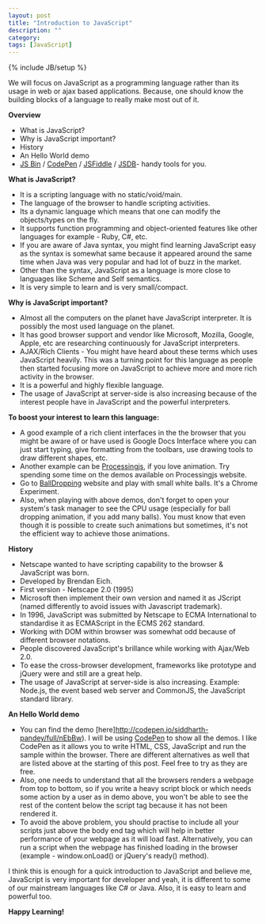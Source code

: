 ```yaml
---
layout: post
title: "Introduction to JavaScript"
description: ""
category: 
tags: [JavaScript]
---
```

{% include JB/setup %}

We will focus on JavaScript as a programming language rather than its usage in web or ajax based applications. Because, one should know the building blocks of a language to really make most out of it.


**Overview**

- What is JavaScript?
- Why is JavaScript important?
- History
- An Hello World demo
- [JS Bin](http://jsbin.com/) / [CodePen](http://codepen.io/) / [JSFiddle](http://jsfiddle.net/) / [JSDB](http://www.jsdb.org/)- handy tools for you.

**What is JavaScript?**

- It is a scripting language with no static/void/main.
- The language of the browser to handle scripting activities.
- Its a dynamic language which means that one can modify the objects/types on the fly.
- It supports function programming and object-oriented features like other languages for example - Ruby, C#, etc.
- If you are aware of Java syntax, you might find learning JavaScript easy as the syntax is somewhat same because it appeared around the same time when Java was very popular and had lot of buzz in the market.
- Other than the syntax, JavaScript as a language is more close to languages like Scheme and Self semantics.
- It is very simple to learn and is very small/compact.

**Why is JavaScript important?**

- Almost all the computers on the planet have JavaScript interpreter. It is possibly the most used language on the planet.
- It has good browser support and vendor like Microsoft, Mozilla, Google, Apple, etc are researching continuously for JavaScript interpreters.
- AJAX/Rich Clients - You might have heard about these terms which uses JavaScript heavily. This was a turning point for this language as people then started focusing more on JavaScript to achieve more and more rich activity in the browser.
- It is a powerful and highly flexible language.
- The usage of JavaScript at server-side is also increasing because of the interest people have in JavaScript and the powerful interpreters.

**To boost your interest to learn this language:**

- A good example of a rich client interfaces in the the browser that you might be aware of or have used is Google Docs Interface where you can just start typing, give formatting from the toolbars, use drawing tools to draw different shapes, etc. 
- Another example can be [Processingjs](http://processingjs.org/), if you love animation. Try spending some time on the demos available on Processingjs website.
- Go to [BallDropping](http://balldroppings.com/js/) website and play with small white balls. It's a Chrome Experiment.
- Also, when playing with above demos, don't forget to open your system's task manager to see the CPU usage (especially for ball dropping animation, if you add many balls). You must know that even though it is possible to create such animations but sometimes, it's not the efficient way to achieve those animations.

**History**

- Netscape wanted to have scripting capability to the browser & JavaScript was born.
- Developed by Brendan Eich. 
- First version - Netscape 2.0 (1995)
- Microsoft then implement their own version and named it as JScript (named differently to avoid issues with Javascript trademark).
- In 1996, JavaScript was submitted by Netscape to ECMA International to standardise it as ECMAScript in the ECMS 262 standard.
- Working with DOM within browser was somewhat odd because of different browser notations.
- People discovered JavaScript's brillance while working with Ajax/Web 2.0.
- To ease the cross-browser development, frameworks like prototype and jQuery were and still are a great help.
- The usage of JavaScript at server-side is also increasing. Example: Node.js, the event based web server and CommonJS,  the JavaScript standard library.

**An Hello World demo**

- You can find the demo [here]http://codepen.io/siddharth-pandey/full/nEbBw). I will be using [CodePen](http://codepen.io/) to show all the demos. I like CodePen as it allows you to write HTML, CSS, JavaScript and run the sample within the browser. There are different alternatives as well that are listed above at the starting of this post. Feel free to try as they are free.
- Also, one needs to understand that all the browsers renders a webpage from top to bottom, so if you write a heavy script block or which needs some action by a user as in demo above, you won't be able to see the rest of the content below the script tag because it has not been rendered it. 
- To avoid the above problem, you should practise to include all your scripts just above the body end tag which will help in better performance of your webpage as it will load fast. Alternatively, you can run a script when the webpage has finished loading in the browser (example - window.onLoad() or jQuery's ready() method).

I think this is enough for a quick introduction to JavaScript and believe me, JavaScript is very important for developer and yeah, it is different to some of our mainstream languages like C# or Java. Also, it is easy to learn and powerful too.

**Happy Learning!**